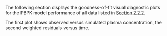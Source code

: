 The following section displays the goodness-of-fit visual diagnostic plots for the PBPK model performance of all data listed in [Section 2.2.2](#2.2.2-clinical-data).

The first plot shows observed versus simulated plasma concentration, the second weighted residuals versus time. 
